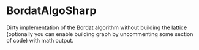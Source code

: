 # BordatAlgoSharp
Dirty implementation of the Bordat algorithm without building the lattice (optionally you can enable building graph by uncommenting some section of code) with math output.

